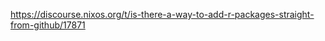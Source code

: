 <!-- TODO: investigate the following method for adding packages from GitHub to Nix -->

https://discourse.nixos.org/t/is-there-a-way-to-add-r-packages-straight-from-github/17871
